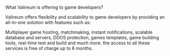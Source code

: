 What Valireum is offering to game developers?

Valireum offers flexibility and scalability to game developers by providing an all-in-one solution with features such as:

Multiplayer game hosting, matchmaking, instant notifications, scalable database and servers, DDOS protection, games templates, game building tools, real-time test and build and much more.
the access to all these services is free of charge up to 6 months.

